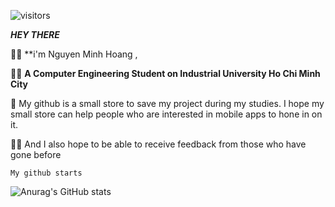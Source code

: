 
![visitors](https://visitor-badge.laobi.icu/badge?page_id=minhhoang-00.visitor-badge)

***HEY THERE*** 


:technologist: **i'm Nguyen Minh Hoang , 

:man_student: **A Computer Engineering Student on Industrial University Ho Chi Minh City**

:department_store: My github is a small store to save my project during my studies. I hope my small store can help people who are interested in mobile apps to hone in on it.

:raising_hand_man:  And I also hope to be able to receive feedback from those who have gone before 





```My github starts```

![Anurag's GitHub stats](https://github-readme-stats.vercel.app/api?username=minhhoang-00&show_icons=true&theme=radical)

